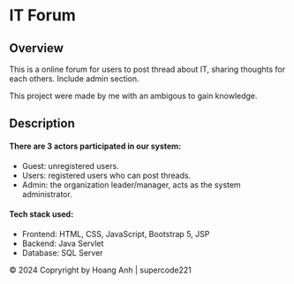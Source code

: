 # IT Forum

## Overview

This is a online forum for users to post thread about IT, sharing thoughts for each others.
Include admin section.

This project were made by me with an ambigous to gain knowledge.

## Description

#### There are 3 actors participated in our system:

- Guest: unregistered users.
- Users: registered users who can post threads.
- Admin: the organization leader/manager, acts as the system administrator.

#### Tech stack used:

- Frontend: HTML, CSS, JavaScript, Bootstrap 5, JSP
- Backend: Java Servlet
- Database: SQL Server

© 2024 Copryright by Hoang Anh | supercode221
